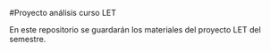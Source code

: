 #Proyecto análisis curso LET

En este repositorio se guardarán los materiales del proyecto LET del semestre.